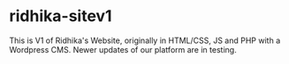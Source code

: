 # ridhika-sitev1
This is V1 of Ridhika's Website, originally in HTML/CSS, JS and PHP with a Wordpress CMS. Newer updates of our platform are in testing. 
